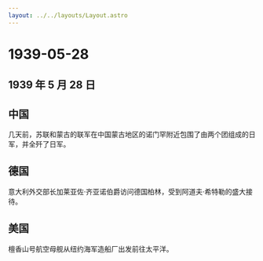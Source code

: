 ```yaml
---
layout: ../../layouts/Layout.astro
---
```


# 1939-05-28

## 1939 年 5 月 28 日

## 中国

几天前，苏联和蒙古的联军在中国蒙古地区的诺门罕附近包围了由两个团组成的日军，并全歼了日军。

## 德国

意大利外交部长加莱亚佐·齐亚诺伯爵访问德国柏林，受到阿道夫·希特勒的盛大接待。

## 美国

檀香山号航空母舰从纽约海军造船厂出发前往太平洋。
